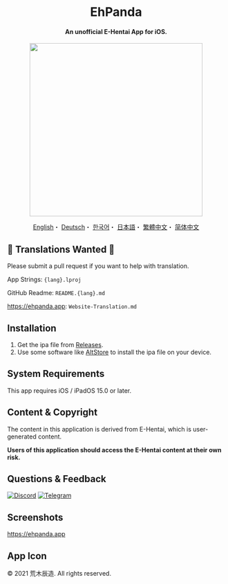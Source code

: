 <h1 align="center">EhPanda</h1>

<h4 align="center">An unofficial E-Hentai App for iOS.</h4>

<p align="center">
<img src="https://user-images.githubusercontent.com/31207151/105609404-0acbff00-5de4-11eb-9e88-f3c6e0ba9d44.png" width="400"></img>
</p>

<p align="center">
  <a href="/README.md">English</a>・
  <a href="/README.de.md">Deutsch</a>・
  <a href="/README.ko.md">한국어</a>・
  <a href="/README.jpn.md">日本語</a>・
  <a href="/README.cht.md">繁體中文</a>・
  <a href="/README.chs.md">简体中文</a>
</p>

## 📢 Translations Wanted 📢
Please submit a pull request if you want to help with translation.

App Strings: `{lang}.lproj`

GitHub Readme: `README.{lang}.md`

https://ehpanda.app: `Website-Translation.md`

## Installation
1. Get the ipa file from [Releases](https://github.com/arakitatsuzou/EhPanda/releases).
2. Use some software like [AltStore](https://altstore.io) to install the ipa file on your device.

## System Requirements
This app requires iOS / iPadOS 15.0 or later.

## Content & Copyright
The content in this application is derived from E-Hentai, which is user-generated content.

**Users of this application should access the E-Hentai content at their own risk.**

## Questions & Feedback
[![Discord](https://img.shields.io/badge/Discord-7289DA?style=for-the-badge&logo=discord&logoColor=white)](https://discord.gg/BSBE9FCBTq)
[![Telegram](https://img.shields.io/badge/Telegram-2CA5E0?style=for-the-badge&logo=telegram&logoColor=white)](https://t.me/ehpanda)

## Screenshots
https://ehpanda.app

## App Icon
© 2021 荒木辰造. All rights reserved.
